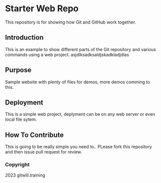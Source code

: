 # Starter Web Repo

This repository is for showing how Git and GitHub work together.

## Introduction
This is an example to show different parts of the Git repository and various commands using a web project.
asjdlksadksaldjskadkladjdlas
## Purpose

Sample website with plenty of files for demos, more demos comming to this.

## Deployment

This is a simple web project, deplyment can be on any web server or even local file sytem.

## How To Contribute
This is going to be really simple you need to..
PLease fork this repository and then issue pull request for review.
### Copyright
2023 gitwill.training 
